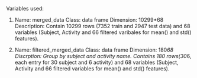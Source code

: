 Variables used:

1. Name: merged_data
   Class: data frame
   Dimension: 10299*68
   Description: Contain 10299 rows (7352 train and 2947 test data) and 68 variables (Subject, Activity and 66 filtered varibales for mean() and std() features).

2. Name: filtered_merged_data
   Class: data frame
   Dimension: 180*68
   Discrption: Group by subject and activity name. Contains 180 rows(30*6, each entry for 30 subject and 6 activity) and 68 variables (Subject, Activity and 66 filtered variables for mean() and std() features).
